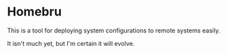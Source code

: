# Homebru

This is a tool for deploying system configurations to remote systems
easily.

It isn't much yet, but I'm certain it will evolve.
